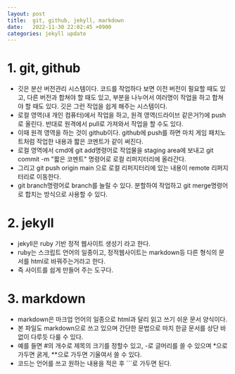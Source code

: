 ```yaml
---
layout: post
title:  git, github, jekyll, markdown
date:   2022-11-30 22:02:45 +0900
categories: jekyll update
---
```

# 1. git, github
- 깃은 분산 버전관리 시스템이다. 코드를 작업하다 보면 이전 버전이 필요할 때도 있고, 다른 버전과 합쳐야 할 때도 있고, 부분을 나누어서 여러명이 작업을 하고 합쳐야 할 때도 있다. 깃은 그런 작업을 쉽게 해주는 시스템이다.
- 로컬 영역(내 개인 컴퓨터)에서 작업을 하고, 원격 영역(드라이브 같은거?)에 push로 올린다. 반대로 원격에서 pull로 가져와서 작업을 할 수도 있다.
- 이때 원격 영역을 하는 것이 github이다. github에 push를 하면 마치 게임 패치노트처럼 작업한 내용과 짧은 코멘트가 같이 써진다. 
- 로컬 영역에서 cmd에 git add명령어로 작업물을 staging area에 보내고 git commit -m "짧은 코멘트" 명령어로 로컬 리퍼지터리에 올라간다. 
- 그리고 git push origin main 으로 로컬 리퍼지터리에 있는 내용이 remote 리퍼지터리로 이동한다. 
- git branch명령어로 branch를 늘릴 수 있다. 분할하여 작업하고 git merge명령어로 합치는 방식으로 사용할 수 있다.

# 2. jekyll
- jekyll은 ruby 기반 정적 웹사이트 생성기 라고 한다.
- ruby는 스크립트 언어의 일종이고, 정적웹사이트는 markdown등 다른 형식의 문서를 html로 바꿔주는거라고 한다.
- 즉 사이트를 쉽게 만들어 주는 도구다.

# 3. markdown
- markdown은 마크업 언어의 일종으로 html과 달리 읽고 쓰기 쉬운 문서 양식이다.
- 본 파일도 markdown으로 쓰고 있으며 간단한 문법으로 마치 한글 문서를 상단 바 없이 다루듯 다룰 수 있다.
- 예를 들면 #의 개수로 제목의 크기를 정할수 있고, -로 글머리를 쓸 수 있으며 *으로 가두면 굵게, **으로 가두면 기울여서 쓸 수 있다.
- 코드는  언어를 쓰고 원하는 내용을 적은 후 ```로 가두면 된다.